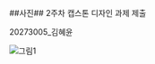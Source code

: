 ##사진## 2주차 캡스톤 디자인 과제 제출

20273005_김혜윤

![그림1](https://user-images.githubusercontent.com/80835449/132810948-b10864a7-d687-4b64-a7a9-dedff9c812b5.jpg)
